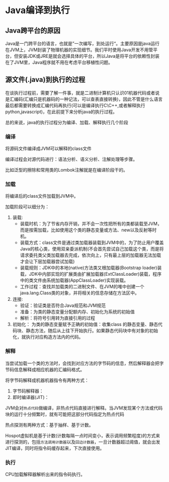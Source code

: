 # Java编译到执行

## Java跨平台的原因

Java是一门跨平台的语言，也就是”一次编写，到处运行“。主要原因是java运行在JVM上，JVM封装了物理机器的实现细节。我们平时使用Java开发不用管平台，但安装JDK或JRE是就会选择具体的平台，所以Java是将平台的依赖性封装在了JVM里，Java程序就不用在考虑平台移植性问题。

## 源文件(.java)到执行的过程

在谈执行过程前，需要了解一件事，就是二进制计算机只认识01机器代码或者说是汇编码(汇编只是机器码的一种记法，可以查表直接转换)，因此不管是什么语言最后都需要转换成汇编代码再执行(可以是编译执行C\C++,或者解释执行python,javascript)，在此前提下来分析java的执行过程。

总的来说，java的执行过程分为编译、加载、解释执行几个阶段

### 编译

将源码文件编译成JVM可以解释的class文件

编译过程会对源代码进行：语法分析、语义分析、注解处理等步骤。

比如泛型的擦除和常用类的Lombok注解就是在编译阶段干的。

### 加载

将编译后的class文件加载到JVM中。

加载阶段可以细分为：
1. 装载: 
    - 装载时机：为了节省内存开销，并不会一次性把所有的类都装载至JVM，而是按需加载，比如使用这个类的静态变量或方法、new以及反射等时机。
    - 装载方式：class文件是通过类加载器装载到JVM中的，为了防止用户覆盖Java的核心类，使用双亲委派机制(不会首先尝试自己加载这个类，而是将请求委托类父类加载器去完成，依次向上，只有最上层的加载器无法加载才会让下层加载器尝试加载)
    - 装载规则：JDK中的本地(native)方法类又根加载器(Bootstrap loader)装载，JDK中内部实现的扩展类由扩展加载器(ExtClassLoader)装载，程序中的类文件由系统加载器(AppClassLoader)实现装载。
    - 工作过程：查找并加载类的二进制文件、在JVM的堆中创建一个java.lang.Class类的对象，并将相关的信息存储在方法区中。
2. 连接: 
    - 验证：验证类是否符合Java规范和JVM规范
    - 准备：为类的静态变量分配额内存、初始化为系统的初始值
    - 解析：将符号引用转为直接引用的过程
3. 初始化： 
    为类的静态变量赋予正确的初始值：收集class
    的静态变量、静态代码块、静态方法，随后从上往下开始执行。如果静态代码块中有对象的初始化，就执行对应构造方法内的代码。

### 解释

当尝试加载一个类的方法时，会找到对应方法的字节码的信息，然后解释器会把字节码信息解释成相应机器的汇编码格式。

将字节码解释成机器机器指令有两种方式：
1. 字节码解释器：
2. 即时编译器(JIT)：

JVM会对`热点代码`做编译，非热点代码直接进行解释。当JVM发现某个方法或代码块的运行十分频繁时，就有可能把这部分代码指定为热点代码

热点探测有两种方式：基于抽样、基于计数。

Hospot虚拟机是基于计数(计数每隔一点时间变小，表示调用频繁程度)的方式来进行探测的，包括`方法调用计数器`以及`回边计数器`，一旦计数器超过阈值，就会出发JIT编译，同时将指令码缓存起来，下次直接使用。

### 执行

CPU加载解释器解析出来的指令码执行。
